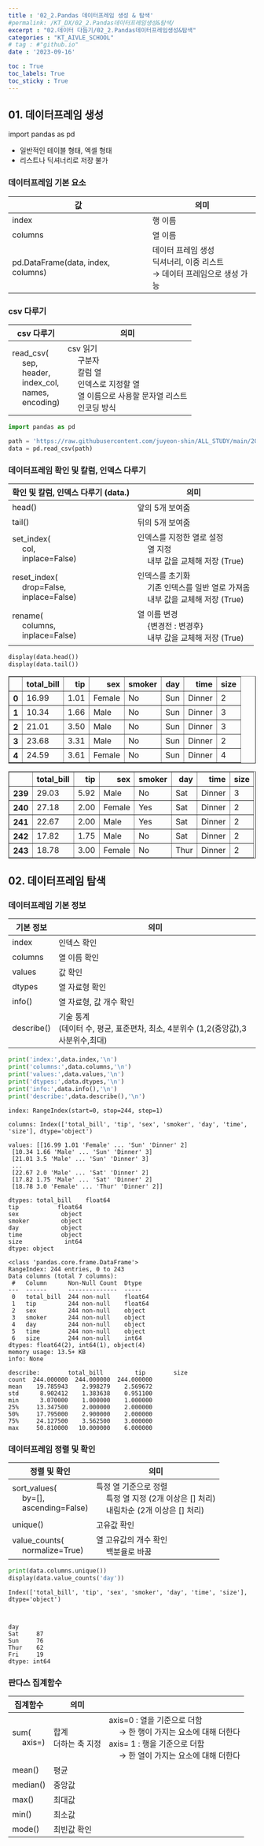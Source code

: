 ```yaml
---
title : '02_2.Pandas 데이터프레임 생성 & 탐색' 
#permalink: /KT_DX/02_2.Pandas데이터프레임생성&탐색/
excerpt : "02.데이터 다듬기/02_2.Pandas데이터프레임생성&탐색"
categories : "KT_AIVLE_SCHOOL"
# tag : #"github.io"
date : '2023-09-16'

toc : True
toc_labels: True
toc_sticky : True
---
```

## 01. 데이터프레임 생성

import pandas as pd

- 일반적인 테이블 형태, 엑셀 형태
- 리스트나 딕셔너리로 저장 불가

<p></p>

### 데이터프레임 기본 요소 

| 값  | 의미 |
| --- | --- |
| index | 행 이름 |
| columns | 열 이름 |
| pd.DataFrame(data, index, columns) | 데이터 프레임 생성 <br> 딕셔너리, 이중 리스트 <br>  → 데이터 프레임으로 생성 가능 |

<p></p>

### csv 다루기 

| csv 다루기 |  의미 |
| --- | --- |
| read_csv(<br>&emsp; sep, <br>&emsp; header, <br>&emsp; index_col, <br>&emsp; names, <br>&emsp; encoding) |  csv 읽기 <br>&emsp; 구분자 <br>&emsp; 칼럼 열 <br>&emsp; 인덱스로 지정할 열 <br>&emsp; 열 이름으로 사용할 문자열 리스트 <br>&emsp; 인코딩 방식 |

<p></p>


```python
import pandas as pd

path = 'https://raw.githubusercontent.com/juyeon-shin/ALL_STUDY/main/2023_KT_AIVLE_SCHOOL/02.%20%EB%8D%B0%EC%9D%B4%ED%84%B0%20%EB%8B%A4%EB%93%AC%EA%B8%B0/Python02/tip2.csv?token=GHSAT0AAAAAACGPM4VPK3RK7JHC4MAZQZ6GZII7OIQ'
data = pd.read_csv(path)
```

### 데이터프레임 확인 및 칼럼, 인덱스 다루기

| 확인 및 칼럼, 인덱스 다루기 (data.)  | 의미 |
| --- | --- |
| head() | 앞의 5개 보여줌 |
| tail() | 뒤의 5개 보여줌 |
| set_index( <br>&emsp; col, <br>&emsp; inplace=False) | 인덱스를 지정한 열로 설정 <br>&emsp; 열 지정 <br>&emsp; 내부 값을 교체해 저장 (True)|
| reset_index( <br>&emsp; drop=False, <br>&emsp; inplace=False) | 인덱스를 초기화 <br>&emsp; 기존 인덱스를 일반 열로 가져옴 <br>&emsp; 내부 값을 교체해 저장 (True) |
| rename(<br>&emsp; columns, <br>&emsp; inplace=False) | 열 이름 변경 <br>&emsp; {변경전 : 변경후} <br>&emsp; 내부 값을 교체해 저장 (True) |


```python
display(data.head())
display(data.tail())
```


<div>
<style scoped>
    .dataframe tbody tr th:only-of-type {
        vertical-align: middle;
    }

    .dataframe tbody tr th {
        vertical-align: top;
    }

    .dataframe thead th {
        text-align: right;
    }
</style>
<table border="1" class="dataframe">
  <thead>
    <tr style="text-align: right;">
      <th></th>
      <th>total_bill</th>
      <th>tip</th>
      <th>sex</th>
      <th>smoker</th>
      <th>day</th>
      <th>time</th>
      <th>size</th>
    </tr>
  </thead>
  <tbody>
    <tr>
      <th>0</th>
      <td>16.99</td>
      <td>1.01</td>
      <td>Female</td>
      <td>No</td>
      <td>Sun</td>
      <td>Dinner</td>
      <td>2</td>
    </tr>
    <tr>
      <th>1</th>
      <td>10.34</td>
      <td>1.66</td>
      <td>Male</td>
      <td>No</td>
      <td>Sun</td>
      <td>Dinner</td>
      <td>3</td>
    </tr>
    <tr>
      <th>2</th>
      <td>21.01</td>
      <td>3.50</td>
      <td>Male</td>
      <td>No</td>
      <td>Sun</td>
      <td>Dinner</td>
      <td>3</td>
    </tr>
    <tr>
      <th>3</th>
      <td>23.68</td>
      <td>3.31</td>
      <td>Male</td>
      <td>No</td>
      <td>Sun</td>
      <td>Dinner</td>
      <td>2</td>
    </tr>
    <tr>
      <th>4</th>
      <td>24.59</td>
      <td>3.61</td>
      <td>Female</td>
      <td>No</td>
      <td>Sun</td>
      <td>Dinner</td>
      <td>4</td>
    </tr>
  </tbody>
</table>
</div>



<div>
<style scoped>
    .dataframe tbody tr th:only-of-type {
        vertical-align: middle;
    }

    .dataframe tbody tr th {
        vertical-align: top;
    }

    .dataframe thead th {
        text-align: right;
    }
</style>
<table border="1" class="dataframe">
  <thead>
    <tr style="text-align: right;">
      <th></th>
      <th>total_bill</th>
      <th>tip</th>
      <th>sex</th>
      <th>smoker</th>
      <th>day</th>
      <th>time</th>
      <th>size</th>
    </tr>
  </thead>
  <tbody>
    <tr>
      <th>239</th>
      <td>29.03</td>
      <td>5.92</td>
      <td>Male</td>
      <td>No</td>
      <td>Sat</td>
      <td>Dinner</td>
      <td>3</td>
    </tr>
    <tr>
      <th>240</th>
      <td>27.18</td>
      <td>2.00</td>
      <td>Female</td>
      <td>Yes</td>
      <td>Sat</td>
      <td>Dinner</td>
      <td>2</td>
    </tr>
    <tr>
      <th>241</th>
      <td>22.67</td>
      <td>2.00</td>
      <td>Male</td>
      <td>Yes</td>
      <td>Sat</td>
      <td>Dinner</td>
      <td>2</td>
    </tr>
    <tr>
      <th>242</th>
      <td>17.82</td>
      <td>1.75</td>
      <td>Male</td>
      <td>No</td>
      <td>Sat</td>
      <td>Dinner</td>
      <td>2</td>
    </tr>
    <tr>
      <th>243</th>
      <td>18.78</td>
      <td>3.00</td>
      <td>Female</td>
      <td>No</td>
      <td>Thur</td>
      <td>Dinner</td>
      <td>2</td>
    </tr>
  </tbody>
</table>
</div>


## 02. 데이터프레임 탐색

### 데이터프레임 기본 정보

| 기본 정보 | 의미 |
| --- | --- |
| index | 인덱스 확인 |
| columns | 열 이름 확인 |
| values | 값 확인 |
| dtypes | 열 자료형 확인 |
| info() | 열 자료형, 값 개수 확인 |
| describe() | 기술 통계 <br> (데이터 수, 평균, 표준편차, 최소, 4분위수 (1,2(중앙값),3사분위수,최대) |

<p></p>


```python
print('index:',data.index,'\n')
print('columns:',data.columns,'\n')
print('values:',data.values,'\n')
print('dtypes:',data.dtypes,'\n')
print('info:',data.info(),'\n')
print('describe:',data.describe(),'\n')
```

    index: RangeIndex(start=0, stop=244, step=1) 
    
    columns: Index(['total_bill', 'tip', 'sex', 'smoker', 'day', 'time', 'size'], dtype='object') 
    
    values: [[16.99 1.01 'Female' ... 'Sun' 'Dinner' 2]
     [10.34 1.66 'Male' ... 'Sun' 'Dinner' 3]
     [21.01 3.5 'Male' ... 'Sun' 'Dinner' 3]
     ...
     [22.67 2.0 'Male' ... 'Sat' 'Dinner' 2]
     [17.82 1.75 'Male' ... 'Sat' 'Dinner' 2]
     [18.78 3.0 'Female' ... 'Thur' 'Dinner' 2]] 
    
    dtypes: total_bill    float64
    tip           float64
    sex            object
    smoker         object
    day            object
    time           object
    size            int64
    dtype: object 
    
    <class 'pandas.core.frame.DataFrame'>
    RangeIndex: 244 entries, 0 to 243
    Data columns (total 7 columns):
     #   Column      Non-Null Count  Dtype  
    ---  ------      --------------  -----  
     0   total_bill  244 non-null    float64
     1   tip         244 non-null    float64
     2   sex         244 non-null    object 
     3   smoker      244 non-null    object 
     4   day         244 non-null    object 
     5   time        244 non-null    object 
     6   size        244 non-null    int64  
    dtypes: float64(2), int64(1), object(4)
    memory usage: 13.5+ KB
    info: None 
    
    describe:        total_bill         tip        size
    count  244.000000  244.000000  244.000000
    mean    19.785943    2.998279    2.569672
    std      8.902412    1.383638    0.951100
    min      3.070000    1.000000    1.000000
    25%     13.347500    2.000000    2.000000
    50%     17.795000    2.900000    2.000000
    75%     24.127500    3.562500    3.000000
    max     50.810000   10.000000    6.000000 
    
    

### 데이터프레임 정렬 및 확인

| 정렬 및 확인 | 의미 |
| --- | --- |
| sort_values( <br>&emsp; by=[],<br>&emsp;  ascending=False) | 특정 열 기준으로 정렬 <br>&emsp; 특정 열 지정 (2개 이상은 [] 처리) <br>&emsp; 내림차순 (2개 이상은 [] 처리) |
| unique() | 고유값 확인 |
| value_counts( <br>&emsp; normalize=True) | 열 고유값의 개수 확인 <br>&emsp; 백분율로 바꿈 |

<p></p>



```python
print(data.columns.unique())
display(data.value_counts('day'))
```

    Index(['total_bill', 'tip', 'sex', 'smoker', 'day', 'time', 'size'], dtype='object')
    


    day
    Sat     87
    Sun     76
    Thur    62
    Fri     19
    dtype: int64


### 판다스 집계함수

| 집계함수  | 의미 | |
| --- | --- | --- |
| sum( <br>&emsp; axis=) | 합계 <br> 더하는 축 지정 | axis=0 : 열을 기준으로 더함 <br>&emsp; → 한 행이 가지는 요소에 대해 더한다 <br> axis= 1 : 행을 기준으로 더함 <br>&emsp; → 한 열이 가지는 요소에 대해 더한다|
| mean() | 평균 |
| median() | 중앙값 |
| max() | 최대값 |
| min() | 최소값 |
| mode() | 최빈값 확인 |


